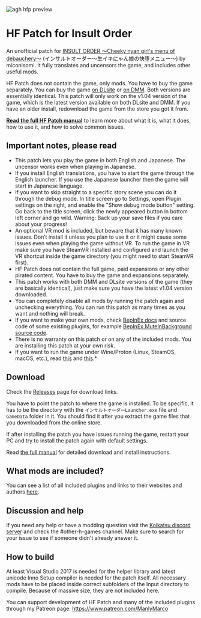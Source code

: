 ![agh hfp preview](https://github.com/ManlyMarco/AGH-HF_Patch/assets/39247311/749e77fd-5623-42b6-8929-53d1f00eb462)
# HF Patch for Insult Order
An unofficial patch for [INSULT ORDER ～Cheeky nyan girl's menu of debauchery～](https://miconisomi.xii.jp/io) (インサルトオーダー～生イキにゃん娘の快堕メニュー～) by miconisomi. It fully translates and uncensors the game, and includes other useful mods.

HF Patch does not contain the game, only mods. You have to buy the game separately. You can buy the game [on DLsite](https://www.dlsite.com/maniax/work/=/product_id/RJ220246.html) or [on DMM](https://www.dmm.co.jp/dc/doujin/-/detail/=/cid=d_125796/). Both versions are essentially identical. This patch will only work on the v1.04 version of the game, which is the latest version available on both DLsite and DMM. If you have an older install, redownload the game from the store you got it from.

[**Read the full HF Patch manual**](https://gist.github.com/ManlyMarco/31b78470b8e190686c7ed9686c237e3f) to learn more about what it is, what it does, how to use it, and how to solve common issues.

## Important notes, please read
- This patch lets you play the game in both English and Japanese. The uncensor works even when playing in Japanese.
- If you install English translations, you have to start the game through the English launcher. If you use the Japanese launcher then the game will start in Japanese language.
- If you want to skip straight to a specific story scene you can do it through the debug mode. In title screen go to Settings, open Plugin settings on the right, and enable the "Show debug mode button" setting. Go back to the title screen, click the newly appeared button in bottom left corner and go wild. Warning: Back up your save files if you care about your progress!
- An optional VR mod is included, but beware that it has many known issues. Don’t install it unless you plan to use it or it might cause some issues even when playing the game without VR. To run the game in VR make sure you have SteamVR installed and configured and launch the VR shortcut inside the game directory (you might need to start SteamVR first).
- HF Patch does not contain the full game, paid expansions or any other pirated content. You have to buy the game and expansions separately.
- This patch works with both DMM and DLsite versions of the game (they are basically identical), just make sure you have the latest v1.04 version downloaded.
- You can completely disable all mods by running the patch again and unchecking everything. You can run this patch as many times as you want and nothing will break.
- If you want to make your own mods, check [BepInEx docs](https://docs.bepinex.dev) and source code of some existing plugins, for example [BepInEx.MuteInBackground source code](https://github.com/BepInEx/BepInEx.Utility/blob/master/BepInEx.MuteInBackground/MuteInBackground.cs).
- There is no warranty on this patch or on any of the included mods. You are installing this patch at your own risk.
- If you want to run the game under Wine/Proton (Linux, SteamOS, macOS, etc.), read [this](https://github.com/Mantas-2155X/illusion-wine-guide) and [this](https://docs.bepinex.dev/articles/advanced/proton_wine.html).*

## Download
Check the [Releases](https://github.com/ManlyMarco/IO-HF_Patch/releases) page for download links.

You have to point the patch to where the game is installed. To be specific, it has to be the directory with the `インサルトオーダーLauncher.exe` file and `GameData` folder in it. You should find it after you extract the game files that you downloaded from the online store.

If after installing the patch you have issues running the game, restart your PC and try to install the patch again with default settings.

Read [the full manual](https://gist.github.com/ManlyMarco/31b78470b8e190686c7ed9686c237e3f) for detailed download and install instructions.

## What mods are included?
You can see a list of all included plugins and links to their websites and authors [here](https://github.com/ManlyMarco/IO-HF_Patch/blob/master/Plugin%20Readme.md).

## Discussion and help
If you need any help or have a modding question visit the [Koikatsu discord server](https://discord.gg/hevygx6) and check the #other-h-games channel. Make sure to search for your issue to see if someone didn't already answer it.

## How to build
At least Visual Studio 2017 is needed for the helper library and latest unicode Inno Setup compiler is needed for the patch itself. All necessary mods have to be placed inside correct subfolders of the Input directory to compile. Because of massive size, they are not included here.

You can support development of HF Patch and many of the included plugins through my Patreon page: https://www.patreon.com/ManlyMarco
